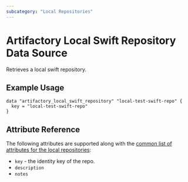 ```yaml
---
subcategory: "Local Repositories"
---
```


# Artifactory Local Swift Repository Data Source

Retrieves a local swift repository.

## Example Usage

```hcl
data "artifactory_local_swift_repository" "local-test-swift-repo" {
  key = "local-test-swift-repo"
}
```

## Attribute Reference

The following attributes are supported along with the [common list of attributes for the local repositories](local.md):

* `key` - the identity key of the repo.
* `description`
* `notes`
